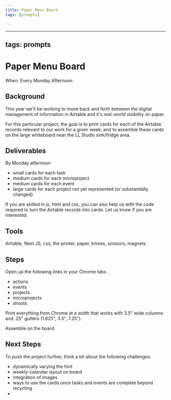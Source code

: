 ```yaml
---
title: Paper Menu Board
tags: [prompts]

---
```


---
tags: prompts
---

# Paper Menu Board

When: Every Monday Afternoon

## Background

This year we'll be working to move back and forth between the digital management of information in Airtable and it's real-world visibility on paper.

For this particular project, the goal is to print cards for each of the Airtable records relevant to our work for a given week, and to assemble these cards on the large whiteboard near the LL Studio sink/fridge area.

## Deliverables

By Monday afternoon
- small cards for each task
- medium cards for each microproject
- medium cards for each event
- large cards for each project not yet represented (or substantially changed)

If you are skilled in js, html and css, you can also help us with the code required to turn the Airtable records into cards. Let us know if you are interested.

## Tools

Airtable, Next JS, css, the printer, paper, knives, scissors, magnets.

## Steps

Open up the following links in your Chrome tabs 
- actions
- events
- projects
- microprojects
- shoots

Print everything from Chrome at a width that works with 3.5" wide columns and .25" gutters (1.625", 3.5", 7.25").

Assemble on the board.

## Next Steps

To push the project further, think a bit about the following challenges:

- dynamically varying the font
- weekly-calendar layout on board
- integration of images
- ways to use the cards once tasks and events are complete beyond recycling
- 